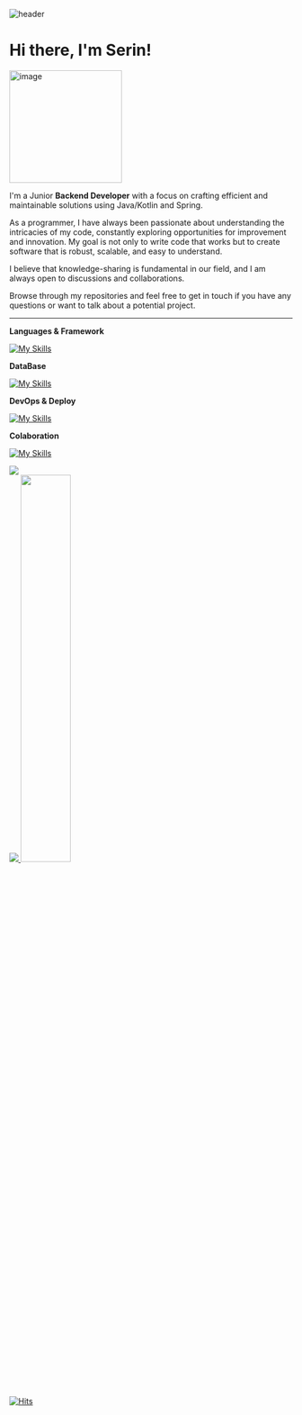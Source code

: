 ![header](https://capsule-render.vercel.app/api?type=waving&color=gradient&height=120&animation=fadeIn&section=footer&text=⛵️🍔🤍&fontAlign=70)
# Hi there, I'm Serin!
<img width="200" alt="image" src="https://www.notion.so/image/https%3A%2F%2Fs3-us-west-2.amazonaws.com%2Fsecure.notion-static.com%2F6b021620-2967-4048-ad0b-7bb8cfa11a71%2FCleanShot_2023-05-11_at_02.29.192x.png?table=block&id=b27f229e-8138-41b7-92a7-8890ad0a3b79&spaceId=d75c8f15-4bd5-4ec4-9283-cd1f1e874df0&width=250&userId=0383413c-4725-444e-9e80-5f611b6da9b1&cache=v2">

I'm a Junior **Backend Developer** with a focus on crafting efficient and maintainable solutions using Java/Kotlin and Spring.

As a programmer, I have always been passionate about understanding the intricacies of my code, constantly exploring opportunities for improvement and innovation. My goal is not only to write code that works but to create software that is robust, scalable, and easy to understand.

I believe that knowledge-sharing is fundamental in our field, and I am always open to discussions and collaborations.

Browse through my repositories and feel free to get in touch if you have any questions or want to talk about a potential project.

---

**Languages & Framework**  

[![My Skills](https://skillicons.dev/icons?i=java,kotlin,spring,gradle,graphql,hibernate&theme=light)](https://skillicons.dev)

**DataBase**

[![My Skills](https://skillicons.dev/icons?i=postgres,mysql,firebase&theme=light)](https://skillicons.dev)

**DevOps & Deploy**

[![My Skills](https://skillicons.dev/icons?i=aws,docker,heroku&theme=light)](https://skillicons.dev)

**Colaboration**

[![My Skills](https://skillicons.dev/icons?i=git,discord&theme=light)](https://skillicons.dev)

![](https://github-profile-summary-cards.vercel.app/api/cards/profile-details?username=serinns&theme=nord_dark) <br/>
<a href="s">
  <img src="https://github-readme-stats.vercel.app/api/top-langs/?username=zserinz&layout=compact&theme=dracula"/>
</a>
<a href="s">
  <img src="https://github-readme-stats.vercel.app/api?username=zserinz&theme=dracula&show_icons=true" width="42%" />
</a>
<br/>
[![Hits](https://hits.seeyoufarm.com/api/count/incr/badge.svg?url=https%3A%2F%2Fgithub.com%2Fserinns%2F&count_bg=%232AB4E5D6&title_bg=%23555555&icon=&icon_color=%23E7E7E7&title=views&edge_flat=false)](https://hits.seeyoufarm.com)

<!-- ![](./profile-3d-contrib/profile-night-rainbow.svg) -->
